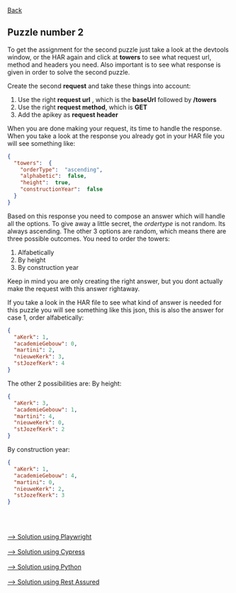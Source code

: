[Back](02.%20puzzle1.md)

## Puzzle number 2

To get the assignment for the second puzzle just take a look at the devtools window, or the HAR again and click at **towers** to see what request url, method and headers you need. Also important is to see what response is given in order to solve the second puzzle.

Create the second **request** and take these things into account:
1. Use the right **request url** , which is the **baseUrl** followed by **/towers**
2. Use the right **request method**, which is **GET**
3. Add the apikey as **request header**

When you are done making your request, its time to handle the response. When you take a look at the response you already got in your HAR file you will see something like:
```json
{
  "towers":  {
	"orderType":  "ascending",
	"alphabetic":  false,
	"height":  true,
	"constructionYear":  false
  }
}
``` 
Based on this response you need to compose an answer which will handle all the options. To give away a little secret, the *ordertype* is not random. Its always ascending. The other 3 options are random, which means there are three possible outcomes. You need to order the towers:
1. Alfabetically
2. By height
3. By construction year

Keep in mind you are only creating the right answer, but you dont actually make the request with this answer rightaway.

If you take a look in the HAR file to see what kind of answer is needed for this puzzle you will see something like this json, this is also the answer for case 1, order alfabetically:
```json
{  
  "aKerk": 1,  
  "academieGebouw": 0,  
  "martini": 2,  
  "nieuweKerk": 3,  
  "stJozefKerk": 4  
}
```
The other 2 possibilities are:
By height:
```json
{  
  "aKerk": 3,  
  "academieGebouw": 1,  
  "martini": 4,  
  "nieuweKerk": 0,  
  "stJozefKerk": 2  
}
```
By construction year:
```json
{  
  "aKerk": 1,  
  "academieGebouw": 4,  
  "martini": 0,  
  "nieuweKerk": 2,  
  "stJozefKerk": 3  
}
```
<br>
<br>

[--> Solution using Playwright](./playwright/solution-puzzle2.md)
<br>
<br>
[--> Solution using Cypress](./cypress/solution-puzzle2.md)
<br>
<br>
[--> Solution using Python](./python/solution-puzzle2.md)
<br>
<br>
[--> Solution using Rest Assured](./rest-assured/solution-puzzle2.md)
